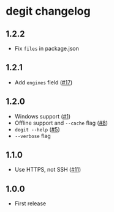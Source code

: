 # degit changelog

## 1.2.2

* Fix `files` in package.json

## 1.2.1

* Add `engines` field ([#17](https://github.com/Rich-Harris/degit/issues/17))

## 1.2.0

* Windows support ([#1](https://github.com/Rich-Harris/degit/issues/1))
* Offline support and `--cache` flag ([#8](https://github.com/Rich-Harris/degit/issues/8))
* `degit --help` ([#5](https://github.com/Rich-Harris/degit/issues/5))
* `--verbose` flag

## 1.1.0

* Use HTTPS, not SSH ([#11](https://github.com/Rich-Harris/degit/issues/11))

## 1.0.0

* First release